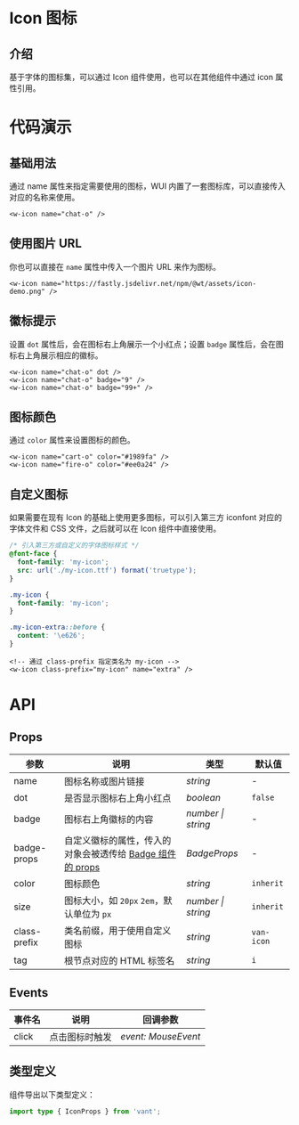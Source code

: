# Icon 图标
## 介绍
基于字体的图标集，可以通过 Icon 组件使用，也可以在其他组件中通过 icon 属性引用。
# 代码演示

## 基础用法
通过 name 属性来指定需要使用的图标，WUI 内置了一套图标库，可以直接传入对应的名称来使用。
<w-icon name="chat-o" />

```vue
<w-icon name="chat-o" />
```
## 使用图片 URL
你也可以直接在 `name` 属性中传入一个图片 URL 来作为图标。
<w-icon name="https://fastly.jsdelivr.net/npm/@wt/assets/icon-demo.png" />

```vue
<w-icon name="https://fastly.jsdelivr.net/npm/@wt/assets/icon-demo.png" />
```
## 徽标提示
设置 `dot` 属性后，会在图标右上角展示一个小红点；设置 `badge` 属性后，会在图标右上角展示相应的徽标。
<w-icon name="chat-o" dot />
<w-icon name="chat-o" badge="9" />
<w-icon name="chat-o" badge="99+" />

```vue
<w-icon name="chat-o" dot />
<w-icon name="chat-o" badge="9" />
<w-icon name="chat-o" badge="99+" />
```
## 图标颜色
通过 `color` 属性来设置图标的颜色。
<w-icon name="cart-o" color="#1989fa" />
<w-icon name="fire-o" color="#ee0a24" />

```vue
<w-icon name="cart-o" color="#1989fa" />
<w-icon name="fire-o" color="#ee0a24" />
```
## 自定义图标
如果需要在现有 Icon 的基础上使用更多图标，可以引入第三方 iconfont 对应的字体文件和 CSS 文件，之后就可以在 Icon 组件中直接使用。
```css
/* 引入第三方或自定义的字体图标样式 */
@font-face {
  font-family: 'my-icon';
  src: url('./my-icon.ttf') format('truetype');
}

.my-icon {
  font-family: 'my-icon';
}

.my-icon-extra::before {
  content: '\e626';
}
```
```vue
<!-- 通过 class-prefix 指定类名为 my-icon -->
<w-icon class-prefix="my-icon" name="extra" />
```
# API

## Props

| 参数         | 说明                                                                          | 类型               | 默认值     |
| ------------ | ----------------------------------------------------------------------------- | ------------------ | ---------- |
| name         | 图标名称或图片链接                                                            | _string_           | -          |
| dot          | 是否显示图标右上角小红点                                                      | _boolean_          | `false`    |
| badge        | 图标右上角徽标的内容                                                          | _number \| string_ | -          |
| badge-props  | 自定义徽标的属性，传入的对象会被透传给 [Badge 组件的 props](badge.html#props) | _BadgeProps_       | -          |
| color        | 图标颜色                                                                      | _string_           | `inherit`  |
| size         | 图标大小，如 `20px` `2em`，默认单位为 `px`                                    | _number \| string_ | `inherit`  |
| class-prefix | 类名前缀，用于使用自定义图标                                                  | _string_           | `van-icon` |
| tag          | 根节点对应的 HTML 标签名                                                      | _string_           | `i`        |

## Events

| 事件名 | 说明           | 回调参数            |
| ------ | -------------- | ------------------- |
| click  | 点击图标时触发 | _event: MouseEvent_ |

## 类型定义

组件导出以下类型定义：

```ts
import type { IconProps } from 'vant';
```

